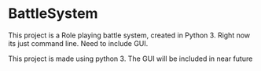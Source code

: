 # BattleSystem
This project is a Role playing battle system, created in Python 3. Right now its just command line. Need to include GUI.

This project is made using python 3. The GUI will be included in near future

